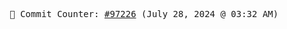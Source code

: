 <p align="center">
    <samp>
        📮 Commit Counter: <a href="https://github.com/Javascript-void0/Javascript-void0/commits/main">#97226</a> (July 28, 2024 @ 03:32 AM)
    </samp>
</p>